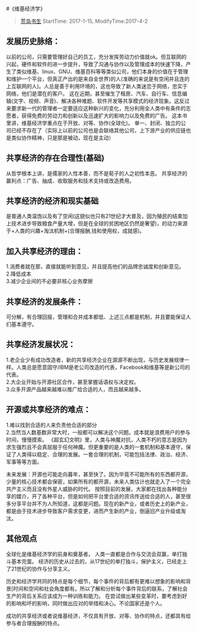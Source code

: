 #《维基经济学》
> [荒岛书生](http://www.lidaxiang.cn/)
> StartTime: 2017-1-15, ModifyTime:2017-4-2

## 发展历史脉络：
以前的公司，只需要管理好自己的员工，充分发挥劳动力价值就ok。但互联网的兴起，硬件和软件的进一步提升，导致了沟通与协作以及管理成本的快速下降，产生了类似维基、linux、GNU、维基百科等等类似公司，他们本身的价值在于管理和维护一个平台，但真正产出的是来自全世界)的人(准确的来说是有空闲并且连的上互联网的人)。人总是善于利用环境的，这也导致了新人类迷恋于网络，忠实于网络，他们是潜在的客户。
这在近期，甚至催生了租房、汽车、自行车、信息编辑(文字、视频、声音)、解决各种难题、软件开发等共享模式的经济现象。这反过来要求新一代的管理者一定要适应这种新兴的变化，充分利用全人类中有条件的志愿者，获得免费的劳动力和创新以及迅速扩大的影响力以及免费的广告。
这本书里讲，维基经济学重点在于开放、对等、协作(全球化)。
单一、封闭、独立的公司已经不存在了（实际上以前的公司也是会联络其他公司，上下游产业的供应链也是类似协作精神，只是那是被动，现在是主动）

## 共享经济的存在合理性(基础)
从哲学根本上讲，是儒家的人性本善，而不是荀子的人之初性本恶。
共享经济的赢利点：广告、抽成、收取服务和技术支持或改造费用。

## 共享经济的经济和现实基础
是普通人类温饱以及有了空闲(这貌似也只有21世纪才大普及，因为殖民的结束加上技术进步导致粮食产量大增，但是在全球的贫困地区仍然是奢望)，的动力来源于+人类的兴趣+淘汰机制+(合理报酬,钱和使用权，成就感)。

## 加入共享经济的理由：
1.消费者就在那，直接就能听到意见，并且提高他们的品牌忠诚度和创新意见。  
2.降低成本   
3.减少企业间的不必要非核心业务摩擦

## 共享经济的发展条件：
可分解，有合理回报，管理和合并成本都低、上述三点都是机制，并且要能保证人们基本遵守。

## 共享经济发展状况：  
1.老企业少有成功改造者，新的共享经济企业在源源不断出现，与历史发展规律一样。人类总是愿意固守/IBM是老公司改造的代表，Facebook和维基等是新公司的代表。  
2.大企业开始与开源社区合作，甚至掌握话语权与决定权。  
3.众多开源产品越来越难以推广给合适的人，而且越来越多。

## 开源或共享经济的难点：
1.难以找到合适的人来负责他合适的部分  
2.当然当人数基数非常大时，一般都可以解决这个问题。成本就是浪费用户的参与时间，慢慢摸索。
《超玄幻文明》里，人类与神魔对抗，人类不朽的意志是因为求生强烈且不会真屈服于任何神魔。但更重要的是人类的一套机制和基本遵守，保证了人类得以稳定、合理的发展。一套合理的机制，可能包括法律、政治、经济、军事等等方面。

未来发展：开源也可能走向暮年，甚至快了。因为毕竟不可能所有的东西都开源，少量的核心技术都会保密，如果所有的都开源，未来人类估计也就走入了一个完全共产主义而且没有外星人威胁的时代。
按照目前的发展，大家都在找出各种能分享的媒介，开了各种平台，但是如何把平台里合适的资讯传送给合适的人，甚至很多分享平台并不为人所知道，这都是问题。现在的新产业，或者历史上的新产业，都是由于技术进步导致客户需求变更，进而产生新的产业，倒逼旧产业升级或淘汰。

## 其他观点
全球化是维基经济学的前身和奠基者。
人类一直都是合作与交流会双赢，单打独斗基本完蛋。
经济的历史从过去的，从17世纪的单打独斗，保护主义，已经走上了21世纪的协作与分享主义。

历史和经济学共同的特点是每个细节，每个事件的背后都有更难以想象的影响和背景[时间和空间和社会角度都有。所以了解和分析每个事件背后的联系，了解社会生产的背后关系应该成为一种训练和能力。
在尝试做出某些变革时，要考虑到好的影响和坏的影响，同时做出应对的举措和决心。不论国家还是个人。

成功的共享经济或者说维基经济，不仅具有开放、对等、协作的特点，还都具有给参与者合理报酬的特点。
